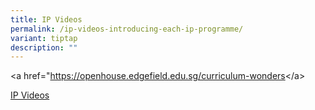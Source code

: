 ```yaml
---
title: IP Videos
permalink: /ip-videos-introducing-each-ip-programme/
variant: tiptap
description: ""
---
```

<p>&lt;a href="<a href="https://openhouse.edgefield.edu.sg/curriculum-wonders" rel="noopener noreferrer nofollow" target="_blank">https://openhouse.edgefield.edu.sg/curriculum-wonders</a>&lt;/a&gt;</p>
<p><a href="https://openhouse.edgefield.edu.sg/curriculum-wonders" rel="noopener nofollow" target="_blank">IP Videos</a>
</p>
<p></p>